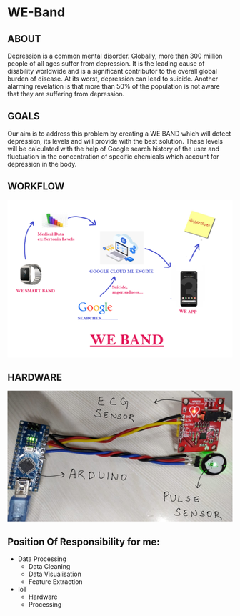 # WE-Band

## ABOUT
Depression is a common mental disorder. Globally, more than 300 million people of all ages suffer from depression. It is the leading cause of disability worldwide and is a significant contributor to the overall global burden of disease. At its worst, depression can lead to suicide. Another alarming revelation is that more than 50% of the population is not aware that they are suffering from depression.

## GOALS
Our aim is to address this problem by creating a WE BAND which will detect depression, its levels and will provide with the best solution. These levels will be calculated with the help of Google search history of the user and fluctuation in the concentration of specific chemicals which account for depression in the body.

## WORKFLOW
![WORKFLOW](https://github.com/somya-kapoor/WE-Band/blob/master/Images/we-band.png)

## HARDWARE
![HARDWARE](https://github.com/somya-kapoor/WE-Band/blob/master/Images/hardware.png)

## Position Of Responsibility for me:
- Data Processing
  - Data Cleaning
  - Data Visualisation
  - Feature Extraction
- IoT 
  - Hardware
  - Processing
